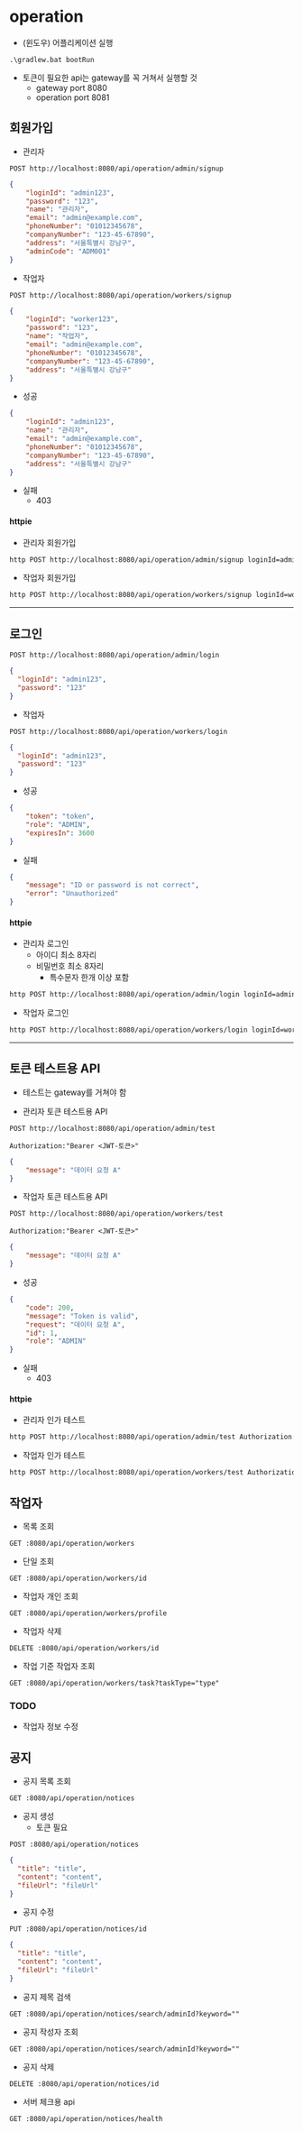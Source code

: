 # operation

- (윈도우) 어플리케이션 실행
```
.\gradlew.bat bootRun
```

- 토큰이 필요한 api는 gateway를 꼭 거쳐서 실행할 것
  - gateway port 8080
  - operation port 8081

## 회원가입
- 관리자
```
POST http://localhost:8080/api/operation/admin/signup
```
```json
{
    "loginId": "admin123",
    "password": "123",
    "name": "관리자",
    "email": "admin@example.com",
    "phoneNumber": "01012345678",
    "companyNumber": "123-45-67890",
    "address": "서울특별시 강남구",
    "adminCode": "ADM001"
}
```

- 작업자
```
POST http://localhost:8080/api/operation/workers/signup
```
```json
{
    "loginId": "worker123",
    "password": "123",
    "name": "작업자",
    "email": "admin@example.com",
    "phoneNumber": "01012345678",
    "companyNumber": "123-45-67890",
    "address": "서울특별시 강남구"
}
```
- 성공
```json
{
    "loginId": "admin123",
    "name": "관리자",
    "email": "admin@example.com",
    "phoneNumber": "01012345678",
    "companyNumber": "123-45-67890",
    "address": "서울특별시 강남구"
}
```
- 실패
    - 403   

#### httpie
- 관리자 회원가입
```bash
http POST http://localhost:8080/api/operation/admin/signup loginId=admin123 password=123 name=관리자 email=admin@example.com phoneNumber=01012345678 employeeNumber=123-45-67890 address="서울특별시 강남구" adminCode=ADM001
```
- 작업자 회원가입
```bash
http POST http://localhost:8080/api/operation/workers/signup loginId=worker password=123 name=작업자 email=admin@example.com phoneNumber=01012345678 employeeNumber=123-45-67890 address="서울특별시 강남구"
```
---

## 로그인

```
POST http://localhost:8080/api/operation/admin/login
```
```json
{
  "loginId": "admin123",
  "password": "123"
}
```
- 작업자
```
POST http://localhost:8080/api/operation/workers/login
```
```json
{
  "loginId": "admin123",
  "password": "123"
}
```
- 성공

```json
{
    "token": "token",
    "role": "ADMIN",
    "expiresIn": 3600
}
```
- 실패

```json
{
    "message": "ID or password is not correct",
    "error": "Unauthorized"
}
```
#### httpie
- 관리자 로그인
  - 아이디 최소 8자리
  - 비밀번호 최소 8자리
    - 특수문자 한개 이상 포함
```bash
http POST http://localhost:8080/api/operation/admin/login loginId=admin123 password=12345678!
```
- 작업자 로그인
```bash
http POST http://localhost:8080/api/operation/workers/login loginId=worker123 password=12345678!
```
---

## 토큰 테스트용 API
- 테스트는 gateway를 거쳐야 함


- 관리자 토큰 테스트용 API
```
POST http://localhost:8080/api/operation/admin/test
```
```
Authorization:"Bearer <JWT-토큰>"
```
```json
{
    "message": "데이터 요청 A"
}
```

- 작업자 토큰 테스트용 API
```
POST http://localhost:8080/api/operation/workers/test
```
```
Authorization:"Bearer <JWT-토큰>"
```
```json
{
    "message": "데이터 요청 A"
}
```

- 성공

```json
{
    "code": 200,
    "message": "Token is valid",
    "request": "데이터 요청 A",
    "id": 1,
    "role": "ADMIN"
}
```
- 실패
    - 403

#### httpie
- 관리자 인가 테스트
```bash
http POST http://localhost:8080/api/operation/admin/test Authorization:"Bearer {token}" Content-Type:application/json message="요청 1"
```
- 작업자 인가 테스트
```bash
http POST http://localhost:8080/api/operation/workers/test Authorization:"Bearer {token}" Content-Type:application/json message="요청 1"
```

## 작업자

- 목록 조회
```
GET :8080/api/operation/workers
```

- 단일 조회

```
GET :8080/api/operation/workers/id
```

- 작업자 개인 조회
```
GET :8080/api/operation/workers/profile
```

- 작업자 삭제
```
DELETE :8080/api/operation/workers/id
```

- 작업 기준 작업자 조회
```
GET :8080/api/operation/workers/task?taskType="type"
```

### TODO
  - 작업자 정보 수정

## 공지

- 공지 목록 조회
```
GET :8080/api/operation/notices
```

- 공지 생성
  - 토큰 필요
```
POST :8080/api/operation/notices
```

```json
{
  "title": "title",
  "content": "content",
  "fileUrl": "fileUrl"
}
```


- 공지 수정
```
PUT :8080/api/operation/notices/id
```
```json
{
  "title": "title",
  "content": "content",
  "fileUrl": "fileUrl"
}
```

- 공지 제목 검색
```
GET :8080/api/operation/notices/search/adminId?keyword=""
```

- 공지 작성자 조회
```
GET :8080/api/operation/notices/search/adminId?keyword=""
```

- 공지 삭제
```
DELETE :8080/api/operation/notices/id
```

- 서버 체크용 api
```
GET :8080/api/operation/notices/health
```